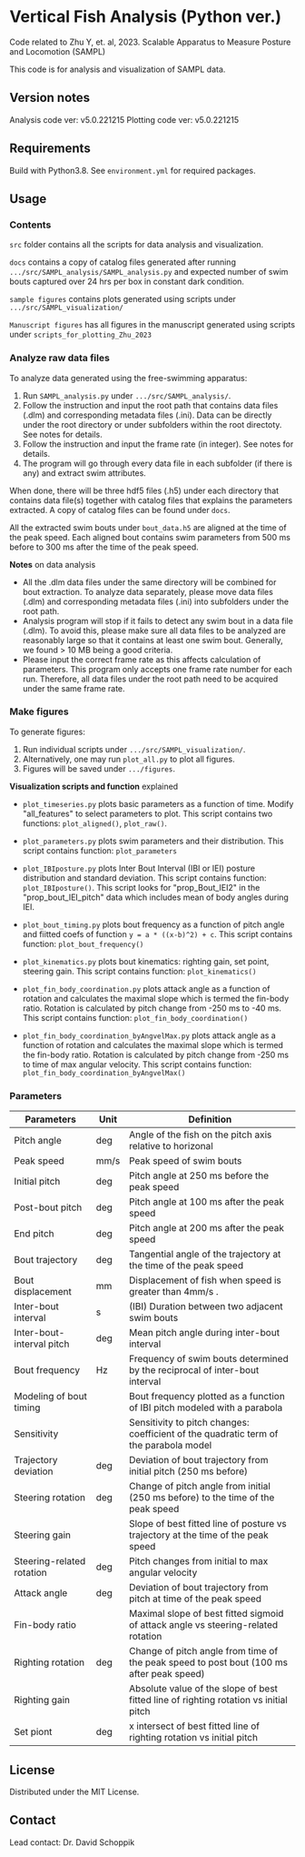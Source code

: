 # Vertical Fish Analysis (Python ver.)

Code related to Zhu Y, et. al, 2023. Scalable Apparatus to Measure Posture and Locomotion (SAMPL)

This code is for analysis and visualization of SAMPL data.

## Version notes

Analysis code ver: v5.0.221215
Plotting code ver: v5.0.221215

## Requirements

Build with Python3.8. See `environment.yml` for required packages.

## Usage

### Contents

`src` folder contains all the scripts for data analysis and visualization.

`docs` contains a copy of catalog files generated after running `.../src/SAMPL_analysis/SAMPL_analysis.py` and expected number of swim bouts captured over 24 hrs per box in constant dark condition.

`sample figures` contains plots generated using scripts under `.../src/SAMPL_visualization/`

`Manuscript figures` has all figures in the manuscript generated using scripts under `scripts_for_plotting_Zhu_2023`

### Analyze raw data files

To analyze data generated using the free-swimming apparatus:

1. Run `SAMPL_analysis.py` under `.../src/SAMPL_analysis/`.
2. Follow the instruction and input the root path that contains data files (.dlm) and corresponding metadata files (.ini). Data can be directly under the root directory or under subfolders within the root directoty. See notes for details.
3. Follow the instruction and input the frame rate (in integer). See notes for details.
4. The program will go through every data file in each subfolder (if there is any) and extract swim attributes.

When done, there will be three hdf5 files (.h5) under each directory that contains data file(s) together with catalog files that explains the parameters extracted. A copy of catalog files can be found under `docs`.

All the extracted swim bouts under `bout_data.h5` are aligned at the time of the peak speed. Each aligned bout contains swim parameters from 500 ms before to 300 ms after the time of the peak speed.

**Notes** on data analysis

- All the .dlm data files under the same directory will be combined for bout extraction. To analyze data separately, please move data files (.dlm) and corresponding metadata files (.ini) into subfolders under the root path.
- Analysis program will stop if it fails to detect any swim bout in a data file (.dlm). To avoid this, please make sure all data files to be analyzed are reasonably large so that it contains at least one swim bout. Generally, we found > 10 MB being a good criteria.
- Please input the correct frame rate as this affects calculation of parameters. This program only accepts one frame rate number for each run. Therefore, all data files under the root path need to be acquired under the same frame rate.

### Make figures

To generate figures:

1. Run individual scripts under `.../src/SAMPL_visualization/`.
2. Alternatively, one may run `plot_all.py` to plot all figures.
3. Figures will be saved under `.../figures`.

**Visualization scripts and function** explained

- `plot_timeseries.py` plots basic parameters as a function of time. Modify "all_features" to select parameters to plot. This script contains two functions: `plot_aligned()`, `plot_raw()`.

- `plot_parameters.py` plots swim parameters and their distribution. This script contains function: `plot_parameters`

- `plot_IBIposture.py` plots Inter Bout Interval (IBI or IEI) posture distribution and standard deviation. This script contains function: `plot_IBIposture()`. This script looks for "prop_Bout_IEI2" in the "prop_bout_IEI_pitch" data which includes mean of body angles during IEI.

- `plot_bout_timing.py` plots bout frequency as a function of pitch angle and fiitted coefs of function `y = a * ((x-b)^2) + c`. This script contains function: `plot_bout_frequency()`

- `plot_kinematics.py` plots bout kinematics: righting gain, set point, steering gain. This script contains function: `plot_kinematics()`

- `plot_fin_body_coordination.py` plots attack angle as a function of rotation and calculates the maximal slope which is termed the fin-body ratio. Rotation is calculated by pitch change from -250 ms to -40 ms. This script contains function: `plot_fin_body_coordination()`

- `plot_fin_body_coordination_byAngvelMax.py` plots attack angle as a function of rotation and calculates the maximal slope which is termed the fin-body ratio. Rotation is calculated by pitch change from -250 ms to time of max angular velocity. This script contains function: `plot_fin_body_coordination_byAngvelMax()`

### Parameters

| Parameters                | Unit | Definition                                                                                |
| ------------------------- | ---- | ----------------------------------------------------------------------------------------- |
| Pitch angle               | deg  | Angle of the fish on the pitch axis relative to horizonal                                 |
| Peak speed                | mm/s | Peak speed of swim bouts                                                                  |
| Initial pitch             | deg  | Pitch angle at 250 ms before the peak speed                                               |
| Post-bout pitch           | deg  | Pitch angle at 100 ms after the peak speed                                                |
| End pitch                 | deg  | Pitch angle at 200 ms after the peak speed                                                |
| Bout trajectory           | deg  | Tangential angle of the trajectory at the time of the peak speed                          |
| Bout displacement         | mm   | Displacement of fish when speed is greater than 4mm/s .                                   |
| Inter-bout interval       | s    | (IBI) Duration between two adjacent swim bouts                                            |
| Inter-bout-interval pitch | deg  | Mean pitch angle during inter-bout interval                                               |
| Bout frequency            | Hz   | Frequency of swim bouts determined by the reciprocal of inter-bout interval               |
| Modeling of bout timing   |      | Bout frequency plotted as a function of IBI pitch modeled with a parabola                 |
| Sensitivity               |      | Sensitivity to pitch changes: coefficient of the quadratic term of the parabola model     |
| Trajectory deviation      | deg  | Deviation of bout trajectory from initial pitch (250 ms before)                           |
| Steering rotation         | deg  | Change of pitch angle from initial (250 ms before) to the time of the peak speed          |
| Steering gain             |      | Slope of best fitted line of posture vs trajectory at the time of the peak speed          |
| Steering-related rotation | deg  | Pitch changes from initial to max angular velocity                                        |
| Attack angle              | deg  | Deviation of bout trajectory from pitch at time of the peak speed                         |
| Fin-body ratio            |      | Maximal slope of best fitted sigmoid of attack angle vs steering-related rotation         |
| Righting rotation         | deg  | Change of pitch angle from time of the peak speed to post bout (100 ms after peak speed)  |
| Righting gain             |      | Absolute value of the slope of best fitted line of righting rotation vs initial pitch     |
| Set piont                 | deg  | x intersect of best fitted line of righting rotation vs initial pitch                     |

## License

Distributed under the MIT License.

## Contact

Lead contact: Dr. David Schoppik